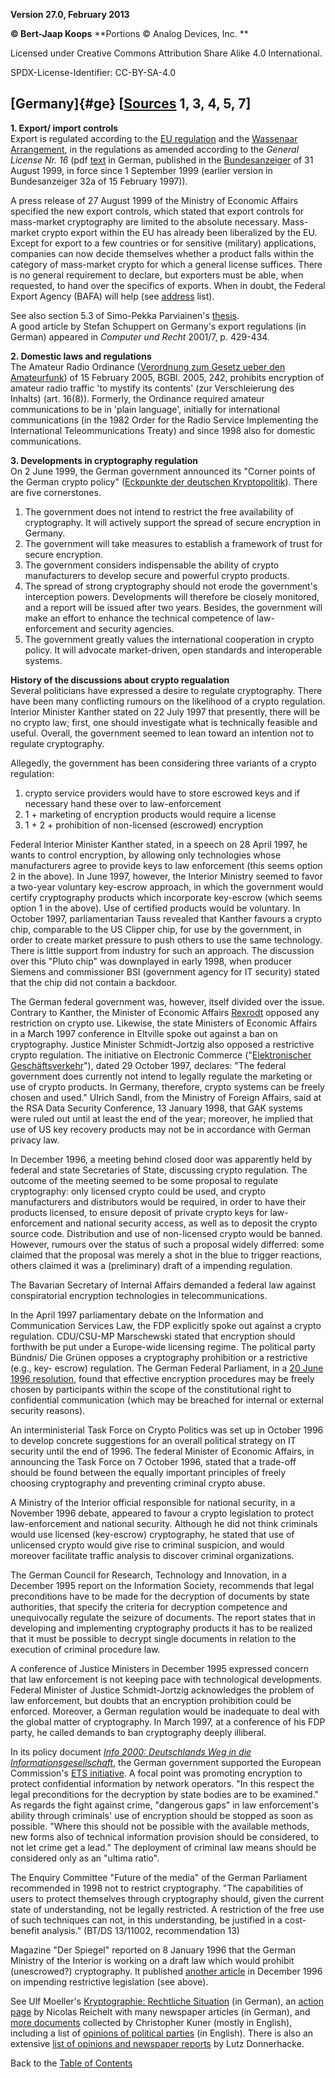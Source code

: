 **Version 27.0, February 2013**

**© Bert-Jaap Koops**
**Portions © Analog Devices, Inc. **  

Licensed under Creative Commons Attribution Share Alike 4.0 International.

SPDX-License-Identifier: CC-BY-SA-4.0

## [Germany]{#ge} \[[Sources](cls-srce.htm) 1, 3, 4, 5, 7\]

**1. Export/ import controls**\
Export is regulated according to the [EU regulation](#eu_exp) and the
[Wassenaar Arrangement](#co), in the regulations as amended according to
the *General License Nr. 16* (pdf
[text](http://www.sicherheit-im-internet.de/download/ag_16.pdf) in
German, published in the [Bundesanzeiger](http://www.bundesanzeiger.de)
of 31 August 1999, in force since 1 September 1999 (earlier version in
Bundesanzeiger 32a of 15 February 1997)).

A press release of 27 August 1999 of the Ministry of Economic Affairs
specified the new export controls, which stated that export controls for
mass-market cryptography are limited to the absolute necessary.
Mass-market crypto export within the EU has already been liberalized by
the EU. Except for export to a few countries or for sensitive (military)
applications, companies can now decide themselves whether a product
falls within the category of mass-market crypto for which a general
license suffices. There is no general requirement to declare, but
exporters must be able, when requested, to hand over the specifics of
exports. When in doubt, the Federal Export Agency (BAFA) will help (see
[address](cls-addr.htm) list).

See also section 5.3 of Simo-Pekka Parviainen\'s
[thesis](http://ethesis.helsinki.fi/julkaisut/oik/julki/pg/parviainen/).\
A good article by Stefan Schuppert on Germany\'s export regulations (in
German) appeared in *Computer und Recht* 2001/7, p. 429-434.

**2. Domestic laws and regulations**\
The Amateur Radio Ordinance ([Verordnung zum Gesetz ueber den
Amateurfunk](http://www.bundesrecht.juris.de/bundesrecht/afuv_2005/gesamt.pdf))
of 15 February 2005, BGBl. 2005, 242, prohibits encryption of amateur
radio traffic \'to mystify its contents\' (zur Verschleierung des
Inhalts) (art. 16(8)). Formerly, the Ordinance required amateur
communications to be in \'plain language\', initially for international
communications (in the 1982 Order for the Radio Service Implementing the
International Teleommunications Treaty) and since 1998 also for domestic
communications. 

**3. Developments in cryptography regulation**\
On 2 June 1999, the German government announced its \"Corner points of
the German crypto policy\" ([Eckpunkte der deutschen
Kryptopolitik](http://www.bmwi.de/presse/1999/0602prm1.html)). There are
five cornerstones.

1.  The government does not intend to restrict the free availability of
    cryptography. It will actively support the spread of secure
    encryption in Germany.
2.  The government will take measures to establish a framework of trust
    for secure encryption.
3.  The government considers indispensable the ability of crypto
    manufacturers to develop secure and powerful crypto products.
4.  The spread of strong cryptography should not erode the government\'s
    interception powers. Developments will therefore be closely
    monitored, and a report will be issued after two years. Besides, the
    government will make an effort to enhance the technical competence
    of law-enforcement and security agencies.
5.  The government greatly values the international cooperation in
    crypto policy. It will advocate market-driven, open standards and
    interoperable systems.

**History of the discussions about crypto regualation**\
Several politicians have expressed a desire to regulate cryptography.
There have been many conflicting rumours on the likelihood of a crypto
regulation. Interior Minister Kanther stated on 22 July 1997 that
presently, there will be no crypto law; first, one should investigate
what is technically feasible and useful. Overall, the government seemed
to lean toward an intention not to regulate cryptography.

Allegedly, the government has been considering three variants of a
crypto regulation:

1.  crypto service providers would have to store escrowed keys and if
    necessary hand these over to law-enforcement
2.  1 + marketing of encryption products would require a license
3.  1 + 2 + prohibition of non-licensed (escrowed) encryption

Federal Interior Minister Kanther stated, in a speech on 28 April 1997,
he wants to control encryption, by allowing only technologies whose
manufacturers agree to provide keys to law enforcement (this seems
option 2 in the above). In June 1997, however, the Interior Ministry
seemed to favor a two-year voluntary key-escrow approach, in which the
government would certify cryptography products which incorporate
key-escrow (which seems option 1 in the above). Use of certified
products would be voluntary. In October 1997, parliamentarian Tauss
revealed that Kanther favours a crypto chip, comparable to the US
Clipper chip, for use by the government, in order to create market
pressure to push others to use the same technology. There is little
support from industry for such an approach. The discussion over this
\"Pluto chip\" was downplayed in early 1998, when producer Siemens and
commissioner BSI (government agency for IT security) stated that the
chip did not contain a backdoor.

The German federal government was, however, itself divided over the
issue. Contrary to Kanther, the Minister of Economic Affairs
[Rexrodt](http://www.bmwi.de/reden/1997/0609rede3.html) opposed any
restriction on crypto use. Likewise, the state Ministers of Economic
Affairs in a March 1997 conference in Eltville spoke out against a ban
on cryptography. Justice Minister Schmidt-Jortzig also opposed a
restrictive crypto regulation. The initiative on Electronic Commerce
(\"[Elektronischer
Geschäftsverkehr](http://www.bmwi.de/infogesellschaft.html)\"), dated 29
October 1997, declares: \"The federal government does currently not
intend to legally regulate the marketing or use of crypto products. In
Germany, therefore, crypto systems can be freely chosen and used.\"
Ulrich Sandl, from the Ministry of Foreign Affairs, said at the RSA Data
Security Conference, 13 January 1998, that GAK systems were ruled out
until at least the end of the year; moreover, he implied that use of US
key recovery products may not be in accordance with German privacy law.

In December 1996, a meeting behind closed door was apparently held by
federal and state Secretaries of State, discussing crypto regulation.
The outcome of the meeting seemed to be some proposal to regulate
cryptography: only licensed crypto could be used, and crypto
manufacturers and distributors would be required, in order to have their
products licensed, to ensure deposit of private crypto keys for
law-enforcement and national security access, as well as to deposit the
crypto source code. Distribution and use of non-licensed crypto would be
banned. However, rumours over the status of such a proposal widely
differred: some claimed that the proposal was merely a shot in the blue
to trigger reactions, others claimed it was a (preliminary) draft of a
impending regulation.

The Bavarian Secretary of Internal Affairs demanded a federal law
against conspiratorial encryption technologies in telecommunications.

In the April 1997 parliamentary debate on the Information and
Communication Services Law, the FDP explicitly spoke out against a
crypto regulation. CDU/CSU-MP Marschewski stated that encryption should
forthwith be put under a Europe-wide licensing regime. The political
party Bündnis/ Die Grünen opposes a cryptography prohibition or a
restrictive (e.g., key- escrow) regulation. The German Federal
Parliament, in a [20 June 1996
resolution](http://www.kuner.com/data/crypto/edgov04.htm), found that
effective encryption procedures may be freely chosen by participants
within the scope of the constitutional right to confidential
communication (which may be breached for internal or external security
reasons).

An interministerial Task Force on Crypto Politics was set up in October
1996 to develop concrete suggestions for an overall political strategy
on IT security until the end of 1996. The federal Minister of Economic
Affairs, in announcing the Task Force on 7 October 1996, stated that a
trade-off should be found between the equally important principles of
freely choosing cryptography and preventing criminal crypto abuse.

A Ministry of the Interior official responsible for national security,
in a November 1996 debate, appeared to favour a crypto legislation to
protect law-enforcement and national security. Although he did not think
criminals would use licensed (key-escrow) cryptography, he stated that
use of unlicensed crypto would give rise to criminal suspicion, and
would moreover facilitate traffic analysis to discover criminal
organizations.

The German Council for Research, Technology and Innovation, in a
December 1995 report on the Information Society, recommends that legal
preconditions have to be made for the decryption of documents by state
authorities, that specify the criteria for decryption competence and
unequivocally regulate the seizure of documents. The report states that
in developing and implementing cryptography products it has to be
realized that it must be possible to decrypt single documents in
relation to the execution of criminal procedure law.

A conference of Justice Ministers in December 1995 expressed concern
that law enforcement is not keeping pace with technological
developments. Federal Minister of Justice Schmidt-Jortzig acknowledges
the problem of law enforcement, but doubts that an encryption
prohibition could be enforced. Moreover, a German regulation would be
inadequate to deal with the global matter of cryptography. In March
1997, at a conference of his FDP party, he called demands to ban
cryptography deeply illiberal.

In its policy document [*Info 2000: Deutschlands Weg in die
Informationsgesellschaft*](http://www.kp.dlr.de/BMWi/gip/programme/info2000/),
the German government supported the European Commission\'s [ETS
initiative](#eu). A focal point was promoting encryption to protect
confidential information by network operators. \"In this respect the
legal preconditions for the decryption by state bodies are to be
examined.\" As regards the fight against crime, \"dangerous gaps\" in
law enforcement\'s ability through criminals\' use of encryption should
be stopped as soon as possible. \"Where this should not be possible with
the available methods, new forms also of technical information provision
should be considered, to not let crime get a lead.\" The deployment of
criminal law means should be considered only as an \"ultima ratio\".

The Enquiry Committee \"Future of the media\" of the German Parliament
recommended in 1998 not to restrict cryptography. \"The capabilities of
users to protect themselves through cryptography should, given the
current state of understanding, not be legally restricted. A restriction
of the free use of such techniques can not, in this understanding, be
justified in a cost-benefit analysis.\" (BT/DS 13/11002, recommendation
13)

Magazine \"Der Spiegel\" reported on 8 January 1996 that the German
Ministry of the Interior is working on a draft law which would prohibit
(unescrowed?) cryptography. It published [another
article](http://www.iks-jena.de/mitarb/lutz/security/spiegel.en.html) in
December 1996 on impending restrictive legislation (see above).

See Ulf Moeller\'s [Kryptographie: Rechtliche
Situation](http://www.thur.de/ulf/krypto/verbot.html) (in German), an
[action page](http://www.crypto.de) by Nicolas Reichelt with many
newspaper articles (in German), and [more
documents](http://www.kuner.com/data/crypto/crypto.html) collected by
Christopher Kuner (mostly in English), including a list of [opinions of
political parties](http://www.kuner.com/data/crypto/edgov02.htm) (in
English). There is also an extensive [list of opinions and newspaper
reports](http://www.iks-jena.de/mitarb/lutz/security/cryptoban/) by Lutz
Donnerhacke.

Back to the [Table of Contents](index.html#toc)
